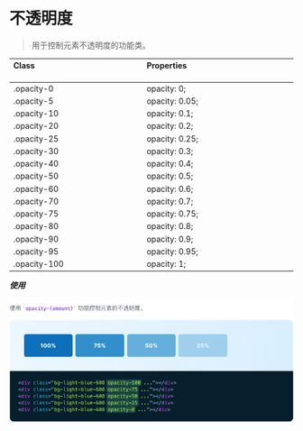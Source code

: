 # 不透明度

> 用于控制元素不透明度的功能类。

| Class<img width=200/> | Properties<img width=200/> |
| :------ | :------ |
| .opacity-0 | opacity: 0; |
| .opacity-5 | opacity: 0.05; |
| .opacity-10 | opacity: 0.1; |
| .opacity-20 | opacity: 0.2; |
| .opacity-25 | opacity: 0.25; |
| .opacity-30 | opacity: 0.3; |
| .opacity-40 | opacity: 0.4; |
| .opacity-50 | opacity: 0.5; |
| .opacity-60 | opacity: 0.6; |
| .opacity-70 | opacity: 0.7; |
| .opacity-75 | opacity: 0.75; |
| .opacity-80 | opacity: 0.8; |
| .opacity-90 | opacity: 0.9; |
| .opacity-95 | opacity: 0.95; |
| .opacity-100 | opacity: 1; |


***使用***

<img src="../css/assets/7571617346178_.pic_hd.jpg">
